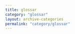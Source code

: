 ```yaml
---
title: glossar
category: "glossar"
layout: archive-categories
permalink: "category/glossar"
---
```

